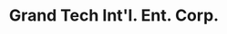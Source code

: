 ---
title: "Grand Tech Int'l. Ent. Corp."
url: /makati/grand-tech-intl-ent-corp/
shop: Elektronik
---